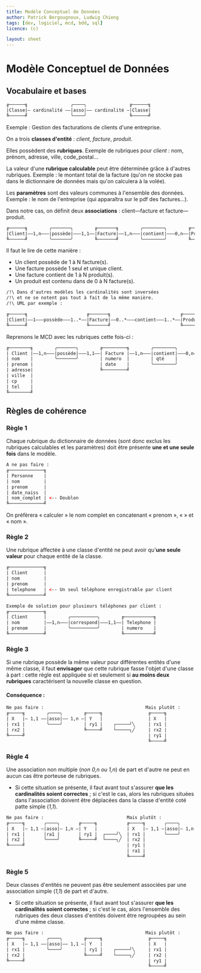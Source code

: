 ```yaml
---
title: Modèle Conceptuel de Données
author: Patrick Bergougnoux, Ludwig Chieng
tags: [dev, logiciel, mcd, bdd, sql]
licence: (c)

layout: sheet
---
```


# Modèle Conceptuel de Données

## Vocabulaire et bases
```xml
╔──────╗                ╭────╮                ╔──────╗
|Classe|— cardinalité ——|asso|—— cardinalité —|Classe|
╚──────╝                ╰────╯                ╚──────╝
```

Exemple : Gestion des facturations de clients d'une entreprise.

On a trois **classes d'entité** : *client*, *facture*, *produit*.

Elles possèdent des **rubriques**. Exemple de rubriques pour *client* : nom, prénom, adresse, ville, code_postal...

La valeur d'une **rubrique calculable** peut être déterminée grâce à d'autres rubriques. Exemple : le montant total de la facture (qu'on ne stocke pas dans le dictionnaire de données mais qu'on calculera à la volée).

Les **paramètres** sont des valeurs communes à l'ensemble des données. Exemple : le nom de l'entreprise (qui apparaîtra sur le pdf des factures...).

Dans notre cas, on définit deux **associations** : client—facture et facture—produit.

```xml
╔──────╗        ╭───────╮        ╔───────╗        ╭────────╮        ╔───────╗
|Client|——1,n———|possède|———1,1——|Facture|——1,n———|contient|———0,n——|Produit|
╚──────╝        ╰───────╯        ╚───────╝        ╰────────╯        ╚───────╝
```

Il faut le lire de cette manière :
* Un client possède de 1 à N facture(s).
* Une facture possède 1 seul et unique client.
* Une facture contient de 1 à N produit(s).
* Un produit est contenu dans de 0 à N facture(s).

```xml
/!\ Dans d'autres modèles les cardinalités sont inversées
/!\ et ne se notent pas tout à fait de la même manière.
/!\ UML par exemple :

╔──────╗                      ╔───────╗                          ╔───────╗
|Client|——1———possède———1..*——|Facture|——0..*———contient———1..*——|Produit|
╚──────╝                      ╚───────╝                          ╚───────╝
```

Reprenons le MCD avec les rubriques cette fois-ci :

```xml
╔────────╗        ╭───────╮        ╔─────────╗        ╭────────╮        ╔───────╗
| Client |——1,n———|possède|———1,1——| Facture |——1,n———|contient|———0,n——|Produit|
| nom    |        ╰───────╯        | numero  |        | qté    |        | ref   |
| prenom |                         | date    |        ╰────────╯        | nom   |
| adresse|                         ╚─────────╝                          | prix  |
| ville  |                                                              ╚───────╝
| cp     |        
| tel    |        
╚────────╝
```


## Règles de cohérence

### Règle 1

Chaque rubrique du dictionnaire de données (sont donc exclus les rubriques calculables et les paramètres) doit être présente **une et une seule fois** dans le modèle.

```xml
A ne pas faire :
╔─────────────╗
| Personne    |
| nom         |
| prenom      |
| date_naiss  |
| nom_complet | <-- Doublon
╚─────────────╝
```

On préfèrera « calculer » le nom complet en concatenant « prenom », « » et « nom ».

### Règle 2

Une rubrique affectée à une classe d'entité ne peut avoir qu'**une seule valeur** pour chaque entité de la classe.

```xml
╔─────────────╗
| Client      |
| nom         |
| prenom      |
| telephone   | <-- Un seul téléphone enregistrable par client
╚─────────────╝

Exemple de solution pour plusieurs téléphones par client :
╔─────────────╗
| Client      |        ╭──────────╮        ╔───────────╗
| nom         |——1,n———|correspond|———1,1——| Telephone |
| prenom      |        ╰──────────╯        | numero    |
╚─────────────╝                            ╚───────────╝
```


### Règle 3

Si une rubrique possède la même valeur pour différentes entités d'une même classe, il faut **envisager** que cette rubrique fasse l'objet d'une classe à part : cette règle est appliquée si et seulement si **au moins deux rubriques** caractérisent la nouvelle classe en question.

#### Conséquence :

```xml
Ne pas faire :                                      Mais plutôt :
╔─────╗        ╭────╮        ╔─────╗                 ╔─────╗
| X   |— 1,1 ——|asso|—— 1,n —| Y   |                 | X   |
| rx1 |        ╰────╯        | ry1 |    ┌─────┘╲     | rx1 |
| rx2 |                      ╚─────╝    └─────┐╱     | rx2 |
╚─────╝                                              | ry1 |
                                                     ╚─────╝
```


### Règle 4

Une association non multiple (*non 0,n ou 1,n*) de part et d'autre ne peut en aucun cas être porteuse de rubriques.
* Si cette situation se présente, il faut avant tout s'assurer **que les cardinalités soient correctes** ; si c'est le cas, alors les rubriques situées dans l'association doivent être déplacées dans la classe d'entité coté patte simple (*1,1*).

```xml
Ne pas faire :                               Mais plutôt :
╔─────╗       ╭────╮       ╔─────╗           ╔─────╗       ╭────╮       ╔─────╗
| X   |— 1,1 —|asso|— 1,n —| Y   |           | X   |— 1,1 —|asso|— 1,n —| Y   |
| rx1 |       |ra1 |       | ry1 |  ┌────┘╲  | rx1 |       ╰────╯       | ry1 |
| rx2 |       ╰────╯       ╚─────╝  └────┐╱  | rx2 |                    ╚─────╝
╚─────╝                                      | ry1 |
                                             | ra1 |
                                             ╚─────╝
```


### Règle 5

Deux classes d'entités ne peuvent pas être seulement associées par une association simple (*1,1*) de part et d'autre.
* Si cette situation se présente, il faut avant tout s'assurer **que les cardinalités soient correctes** ; si c'est le cas, alors l'ensemble des rubriques des deux classes d'entités doivent être regroupées au sein d'une même classe.

```xml
Ne pas faire :                                      Mais plutôt :
╔─────╗        ╭────╮        ╔─────╗                 ╔─────╗
| X   |— 1,1 ——|asso|—— 1,1 —| Y   |                 | X   |
| rx1 |        ╰────╯        | ry1 |    ┌─────┘╲     | rx1 |
| rx2 |                      ╚─────╝    └─────┐╱     | rx2 |
╚─────╝                                              | ry1 |
                                                     ╚─────╝
```
